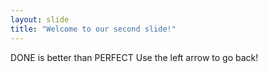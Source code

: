 ```yaml
---
layout: slide
title: "Welcome to our second slide!"
---
```

DONE is better than PERFECT
Use the left arrow to go back!
